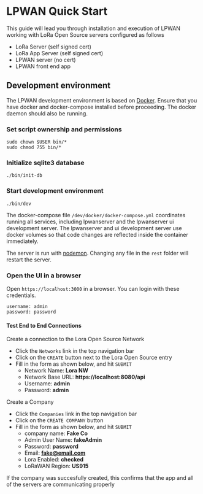 # LPWAN Quick Start

This guide will lead you through installation and execution of LPWAN
working with LoRa Open Source servers configured as follows

* LoRa Server (self signed cert)
* LoRa App Server (self signed cert)
* LPWAN server (no cert)
* LPWAN front end app

## Development environment
The LPWAN development environment is based on [Docker](https://docs.docker.com/).
Ensure that you have docker and docker-compose installed before proceeding.
The docker daemon should also be running.

### Set script ownership and permissions

```
sudo chown $USER bin/*
sudo chmod 755 bin/*
```

### Initialize sqlite3 database

`./bin/init-db`

### Start development environment

`./bin/dev`

The docker-compose file `/dev/docker/docker-compose.yml` coordinates running all services, including
lpwanserver and the lpwanserver ui development server.  The lpwanserver and ui development server use
docker volumes so that code changes are reflected inside the container immediately.

The server is run with [nodemon](https://github.com/remy/nodemon).  Changing any file in the `rest`
folder will restart the server.

### Open the UI in a browser

Open `https://localhost:3000` in a browser.  You can login with these credentials.

```
username: admin
password: password
```

#### Test End to End Connections

Create a connection to the Lora Open Source Network
* Click the `Networks` link in the top navigation bar
* Click on the `CREATE` button next to the Lora Open Source entry
* Fill in the form as shown below, and hit `SUBMIT`
  - Network Name: **Lora NW**
  - Network Base URL: **https://localhost:8080/api**
  - Username: **admin**
  - Password: **admin**

Create a Company
* Click the `Companies` link in the top navigation bar
* Click on the `CREATE COMPANY` button
* Fill in the form as shown below, and hit `SUBMIT`
  - company name: **Fake Co**
  - Admin User Name: **fakeAdmin**
  - Password: **password**
  - Email: **fake@email.com**
  - Lora Enabled: **checked**
  - LoRaWAN Region: **US915**

If the company was succesfully created, this confirms that the app and all of the servers are communicating properly
